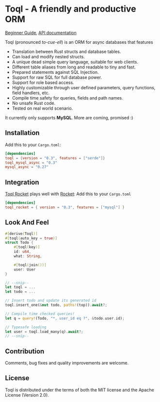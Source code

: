 
Toql - A friendly and productive ORM
==========================================================

[Beginner Guide](https://roy-ganz.github.io/toql), [API documentation](https://docs.rs/toql/0.3/toql/)

Toql (pronounced *to-cue-ell*) is an ORM for async databases that features
- Translation between Rust structs and database tables.
- Can load and modify nested structs.
- A unique dead simple query language, suitable for web clients.
- Different table aliases from long and readable to tiny and fast.
- Prepared statements against SQL Injection.
- Support for raw SQL for full database power.
- Support for role based access.
- Highly customizable through user defined parameters, query functions, field handlers, etc. 
- Compile time safety for queries, fields and path names.
- No unsafe Rust code.
- Tested on real world scenario.

It currently only supports **MySQL**. More are coming, promised :)

## Installation
Add this to your `Cargo.toml`:

```toml
[dependencies]
toql = {version = "0.3", features = ["serde"]}
toql_mysql_async = "0.3"
mysql_async = "0.27"
```

## Integration 
[Toql Rocket](https://crates.io/crates/toql_rocket) plays well with [Rocket](https://crates.io/crates/rocket): Add this to your `Cargo.toml`

```toml
[dependencies]
toql_rocket = { version = "0.3", features = ["mysql"] }
```

## Look And Feel
```rust
#[derive(Toql)]
#[toql(auto_key = true)]
struct Todo {
    #[toql(key)]
    id: u64,
    what: String,

    #[toql(join())]
    user: User
}

// --snip--
let toql = ...
let todo = ...

// Insert todo and update its generated id
toql.insert_one(&mut todo, paths!(top)).await?; 

// Compile time checked queries!
let q = query!(Todo, "*, user_id eq ?", &todo.user.id); 

// Typesafe loading
let user = toql.load_many(q).await?; 
// --snip--
```

## Contribution
Comments, bug fixes and quality improvements are welcome. 

## License
Toql is distributed under the terms of both the MIT license and the
Apache License (Version 2.0).

